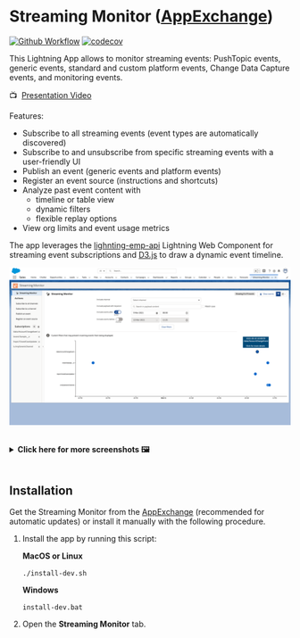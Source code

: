 # Streaming Monitor ([AppExchange](https://appexchange.salesforce.com/appxListingDetail?listingId=a0N3A00000FYEEWUA5))

[![Github Workflow](https://github.com/pozil/streaming-monitor/workflows/CI/badge.svg?branch=master)](https://github.com/pozil/streaming-monitor/actions) [![codecov](https://codecov.io/gh/pozil/streaming-monitor/branch/master/graph/badge.svg)](https://codecov.io/gh/pozil/streaming-monitor)

This Lightning App allows to monitor streaming events: PushTopic events, generic events, standard and custom platform events, Change Data Capture events, and monitoring events.

📺&nbsp;&nbsp;[Presentation Video](https://youtu.be/OTsePo1zMxE)

Features:

-   Subscribe to all streaming events (event types are automatically discovered)
-   Subscribe to and unsubscribe from specific streaming events with a user-friendly UI
-   Publish an event (generic events and platform events)
-   Register an event source (instructions and shortcuts)
-   Analyze past event content with
    -   timeline or table view
    -   dynamic filters
    -   flexible replay options
-   View org limits and event usage metrics

The app leverages the [lighnting-emp-api](https://developer.salesforce.com/docs/component-library/bundle/lightning-emp-api/documentation) Lightning Web Component for streaming event subscriptions and [D3.js](https://d3js.org/) to draw a dynamic event timeline.

![Streaming monitor - Timeline screenshot](gfx/timeline.png)

<br/>
<details><summary><b> Click here for more screenshots 🖼</b></summary>
    <br/>
    <p><img src="gfx/table.png" alt="Streaming monitor - Timeline screenshot"/></p>
    <p><img src="gfx/subscribe.png" alt="Streaming monitor - Timeline screenshot"/></p>
    <p><img src="gfx/event-details.png" alt="Streaming monitor - Timeline screenshot"/></p>
    <p><img src="gfx/org-limits.png" alt="Streaming monitor - Org limits screenshot"/></p>
</details>
<br/>

## Installation

Get the Streaming Monitor from the [AppExchange](https://appexchange.salesforce.com/appxListingDetail?listingId=a0N3A00000FYEEWUA5) (recommended for automatic updates) or install it manually with the following procedure.

1. Install the app by running this script:

    **MacOS or Linux**

    ```
    ./install-dev.sh
    ```

    **Windows**

    ```
    install-dev.bat
    ```

2. Open the **Streaming Monitor** tab.
